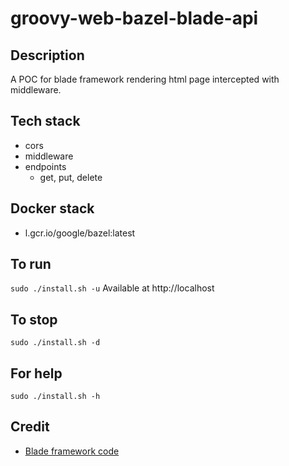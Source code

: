 # groovy-web-bazel-blade-api

## Description
A POC for blade framework rendering html page intercepted with middleware.

## Tech stack
- cors
- middleware
- endpoints
    - get, put, delete

## Docker stack
- l.gcr.io/google/bazel:latest

## To run
`sudo ./install.sh -u`
Available at http://localhost

## To stop
`sudo ./install.sh -d`

## For help
`sudo ./install.sh -h`

## Credit
- [Blade framework code](https://github.com/eugenp/tutorials/tree/master/web-modules/blade)